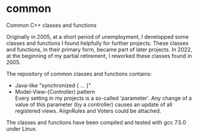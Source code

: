 # common
Common C++ classes and functions

Originally in 2005, at a short period of unemployment, I developped some classes and functions I found helpfully for further projects.
These classes and functions, in their primary form, became part of later projects.
In 2022, at the beginning of my partial retirement, I reworked these classes found in 2005.

The repository of common classes and functions contains:
* Java-like "synchronized { ... }"
* Model-View-(Controller) pattern<br>Every setting in my projects is a so-called 'parameter'. Any change of a value of this parameter (by a controller) causes an update of all registered views. AiignRules and Voters could be attached.

The classes and functions have been compiled and tested with gcc 7.5.0 under Linux.

